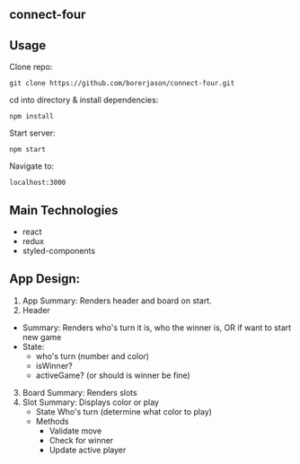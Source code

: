 ## connect-four

## Usage

Clone repo:
```
git clone https://github.com/borerjason/connect-four.git  
```

cd into directory & install dependencies:
```
npm install
```
Start server:
```
npm start
```

Navigate to:
```
localhost:3000
```

## Main Technologies
  - react  
  - redux  
  - styled-components  

## App Design:

1. App
    Summary: Renders header and board on start. 
2. Header
  - Summary: Renders who's turn it is, who the winner is, OR if want to start new game
  - State:
    - who's turn (number and color)
    - isWinner?
    - activeGame? (or should is winner be fine)
3. Board
   Summary: Renders slots      
4. Slot
   Summary: Displays color or play 
   - State
     Who's turn (determine what color to play)
   - Methods
     - Validate move
     - Check for winner
     - Update active player

